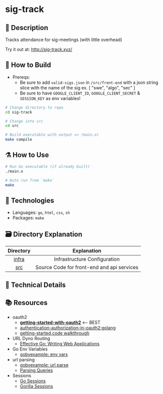 # sig-track

## :memo: Description
Tracks attendance for sig-meetings (with little overhead)

Try it out at: http://sig-track.xyz/

## :hammer: How to Build
- Prereqs:
    - Be sure to add `valid-sigs.json` in `/src/front-end` with a json string slice with the name of the sig ex. [ "swe", "algo", "sec" ] 
    - Be sure to have `GOOGLE_CLIENT_ID`, `GOOGLE_CLIENT_SECRET` & `SESSION_KEY` as env variables!
    
```sh
# Change directory to repo 
cd sig-track

# Change into src
cd src

# Build executable with output => (main.o)
make compile
```

## :alembic: How to Use
```sh
# Run Go executable (if already built)
./main.o

# Auto run from `make` 
make
```

## :microscope: Technologies
- Languages: `go`, `html`, `css`, `sh`
- Packages: `make`

## :card_file_box: Directory Explanation
| Directory      | Explanation
| :-------:      | :-----:
| [infra](infra) | Infrastructure Configuration
| [src](src)     | Source Code for front-end and api services


## :blue_book: Technical Details

## :books: Resources
- oauth2
    - **[getting-started-with-oauth2](https://www.youtube.com/watch?v=OdyXIi6DGYw)**  <-- BEST
    - [authentication-authorization-in-oauth2:golang](https://www.youtube.com/watch?v=Vmi3trk0rCk)
    - [getting-started,code walkthrough](https://www.youtube.com/watch?v=PdpQJsR-BpE)
- URL Dyno Routing
    - [Effective Go: Writing Web Applications](https://go.dev/doc/articles/wiki/)
- Go Env Variables
    - [gobyexample: env vars](https://gobyexample.com/environment-variables)
- url parsing
    - [gobyexample: url parse](https://gobyexample.com/url-parsing)
    - [Parsing Queries](https://www.youtube.com/watch?v=cl7_ouTMFh0)
- Sessions
    - [Go Sessions](https://gowebexamples.com/sessions/)
    - [Gorilla Sessions](https://github.com/gorilla/sessions)
